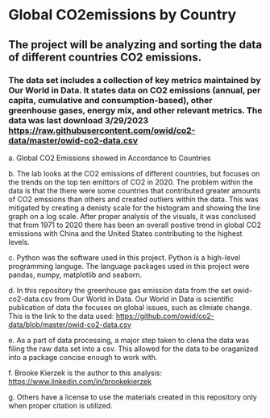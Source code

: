 # Global CO2emissions by Country 

## The project will be analyzing and sorting the data of different countries CO2 emissions. 
### The data set includes a collection of key metrics maintained by Our World in Data. It states data on CO2 emissions (annual, per capita, cumulative and consumption-based), other greenhouse gases, energy mix, and other relevant metrics. The data was last download 3/29/2023 https://raw.githubusercontent.com/owid/co2-data/master/owid-co2-data.csv
a. Global CO2 Emissions showed in Accordance to Countries

b. The lab looks at the CO2 emissions of different countries, but focuses on the trends on the top ten emittors of CO2 in 2020. The problem within the data is that the there were some countries that contributed greater amounts of CO2 emssions than others and created outliers within the data. This was mitigated by creating a denisty scale for the histogram and showing the line graph on a log scale. After proper analysis of the visuals, it was conclused that from 1971 to 2020 there has been an overall postive trend in global CO2 emissions with China and the United States contributing to the highest levels.

c. Python was the software used in this project. Python is a high-level programming languge. The language packages used in this project were pandas, numpy, matplotlib and seaborn.

d. In this repository the greenhouse gas emission data from the set owid-co2-data.csv from Our World in Data. Our World in Data is scientific publication of data the focuses on global issues, such as clmiate change. This is the link to the data used: https://github.com/owid/co2-data/blob/master/owid-co2-data.csv

e. As a part of data processing, a major step taken to clena the data was filing the raw data set into a csv. This allowed for the data to be oraganized into a package concise enough to work with.

f. Brooke Kierzek is the author to this analysis: https://www.linkedin.com/in/brookekierzek

g. Others have a license to use the materials created in this repository only when proper citation is utilized. 
